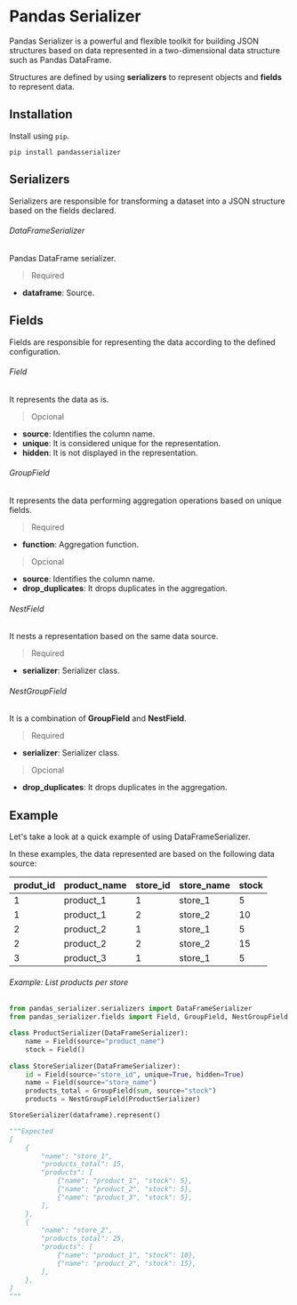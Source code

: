 # Pandas Serializer

Pandas Serializer is a powerful and flexible toolkit for building JSON structures based on data represented in a two-dimensional data structure such as Pandas DataFrame.

Structures are defined by using **serializers** to represent objects and **fields** to represent data.

## Installation

Install using `pip`.
```
pip install pandasserializer
```

## Serializers

Serializers are responsible for transforming a dataset into a JSON structure based on the fields declared.

###### DataFrameSerializer

Pandas DataFrame serializer.

> Required

* __dataframe__: Source.

## Fields

Fields are responsible for representing the data according to the defined configuration.

###### Field

It represents the data as is.

> Opcional

* __source__: Identifies the column name.
* __unique__: It is considered unique for the representation.
* __hidden__: It is not displayed in the representation.

###### GroupField

It represents the data performing aggregation operations based on unique fields.

> Required

* __function__: Aggregation function.

> Opcional

* __source__: Identifies the column name.
* __drop_duplicates__: It drops duplicates in the aggregation.

###### NestField

It nests a representation based on the same data source.

> Required

* __serializer__: Serializer class.

###### NestGroupField

It is a combination of **GroupField** and **NestField**.

> Required

* __serializer__: Serializer class.

> Opcional

* __drop_duplicates__: It drops duplicates in the aggregation.

## Example

Let's take a look at a quick example of using DataFrameSerializer.

In these examples, the data represented are based on the following data source:

|produt_id|product_name|store_id|store_name|stock|
|:---|:---|:---|:---|:---|
|1|product_1|1|store_1|5|
|1|product_1|2|store_2|10|
|2|product_2|1|store_1|5|
|2|product_2|2|store_2|15|
|3|product_3|1|store_1|5|

###### Example: List products per store

```python
from pandas_serializer.serializers import DataFrameSerializer
from pandas_serializer.fields import Field, GroupField, NestGroupField

class ProductSerializer(DataFrameSerializer):
	name = Field(source="product_name")
	stock = Field()
	
class StoreSerializer(DataFrameSerializer):
	id = Field(source="store_id", unique=True, hidden=True)
	name = Field(source="store_name")
	products_total = GroupField(sum, source="stock")
	products = NestGroupField(ProductSerializer)

StoreSerializer(dataframe).represent()

"""Expected
[
	{
        "name": "store_1",
        "products_total": 15,
        "products": [
            {"name": "product_1", "stock": 5},
            {"name": "product_2", "stock": 5},
            {"name": "product_3", "stock": 5},
        ],
    },
    {
        "name": "store_2",
        "products_total": 25,
        "products": [
            {"name": "product_1", "stock": 10},
            {"name": "product_2", "stock": 15},
        ],
    },
]
"""
```

